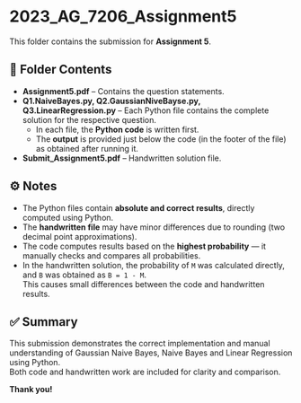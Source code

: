 # 2023_AG_7206_Assignment5

This folder contains the submission for **Assignment 5**.  

## 📄 Folder Contents
- **Assignment5.pdf** – Contains the question statements.  
- **Q1.NaiveBayes.py, Q2.GaussianNiveBayse.py, Q3.LinearRegression.py** – Each Python file contains the complete solution for the respective question.  
  - In each file, the **Python code** is written first.  
  - The **output** is provided just below the code (in the footer of the file) as obtained after running it.  
- **Submit_Assignment5.pdf** – Handwritten solution file.  

## ⚙️ Notes
- The Python files contain **absolute and correct results**, directly computed using Python.  
- The **handwritten file** may have minor differences due to rounding (two decimal point approximations).  
- The code computes results based on the **highest probability** — it manually checks and compares all probabilities.  
- In the handwritten solution, the probability of `M` was calculated directly, and `B` was obtained as `B = 1 - M`.  
  This causes small differences between the code and handwritten results.  

## ✅ Summary
This submission demonstrates the correct implementation and manual understanding of Gaussian Naive Bayes, Naive Bayes and Linear Regression using Python.  
Both code and handwritten work are included for clarity and comparison.  

**Thank you!**

